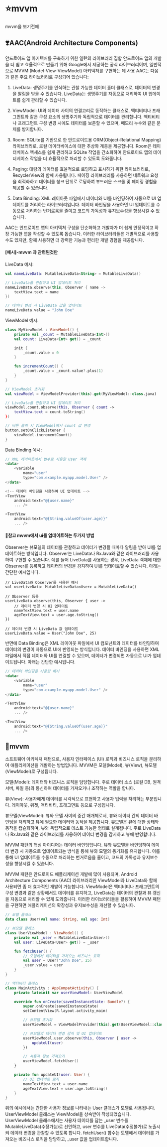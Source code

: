 # ⭐mvvm

mvvm을 보기전에
## ❣️AAC(Android Architecture Components)
안드로이드 앱 아키텍처를 구축하기 위한 일련의 라이브러리 집합
안드로이드 앱의 개발을 더 쉽고 효율적으로 만들기 위해 Google에서 제공하는 공식 라이브러리이며, 일반적으로 MVVM (Model-View-ViewModel) 아키텍처를 구현하는 데 사용
AAC는 다음과 같은 주요 라이브러리로 구성되어 있습니다:

1. LiveData: 생명주기를 인식하는 관찰 가능한 데이터 홀더 클래스로, 데이터의 변경을 알림을 받을 수 있습니다. LiveData는 생명주기를 자동으로 처리하여 UI 업데이트를 쉽게 관리할 수 있습니다.

2. ViewModel: UI와 데이터 사이의 연결고리로 동작하는 클래스로, 액티비티나 프래그먼트와 같은 구성 요소의 생명주기와 독립적으로 데이터를 관리합니다. 액티비티나 프래그먼트 구성 변경 시에도 데이터를 보존할 수 있으며, 메모리 누수와 같은 문제를 방지합니다.

3. Room: SQLite를 기반으로 한 안드로이드용 ORM(Object-Relational Mapping) 라이브러리로, 로컬 데이터베이스에 대한 추상화 계층을 제공합니다. Room은 데이터베이스 액세스를 쉽게 관리하고 SQLite 작업을 간소화하여 안드로이드 앱의 데이터베이스 작업을 더 효율적으로 처리할 수 있도록 도와줍니다.

4. Paging: 대량의 데이터를 효율적으로 로딩하고 표시하기 위한 라이브러리로, RecyclerView와 함께 사용됩니다. 페이징 라이브러리를 사용하면 네트워크 요청을 최적화하고 데이터를 청크 단위로 로딩하여 부드러운 스크롤 및 페이징 경험을 제공할 수 있습니다.

5. Data Binding: XML 레이아웃 파일에서 데이터와 UI를 바인딩하여 자동으로 UI 업데이트를 처리하는 라이브러리입니다. 데이터 바인딩을 사용하면 UI 업데이트를 수동으로 처리하는 번거로움을 줄이고 코드의 가독성과 유지보수성을 향상시킬 수 있습니다.

AAC는 안드로이드 앱의 아키텍처 구성을 단순화하고 개발자가 더 쉽게 안정적이고 확장 가능한 앱을 작성할 수 있도록 돕습니다. 이러한 라이브러리들은 개별적으로 사용할 수도 있지만, 함께 사용하면 더 강력한 기능과 편리한 개발 경험을 제공합니다.



#### [예시]-mvvm 과 관련된것만

LiveData 예시:
```kotlin
val nameLiveData: MutableLiveData<String> = MutableLiveData()

// LiveData를 관찰하고 UI 업데이트 처리
nameLiveData.observe(this, Observer { name ->
    textView.text = name
})

// 데이터 변경 시 LiveData 값을 업데이트
nameLiveData.value = "John Doe"
```


ViewModel 예시:
```kotlin
class MyViewModel : ViewModel() {
    private val _count = MutableLiveData<Int>()
    val count: LiveData<Int> get() = _count

    init {
        _count.value = 0
    }

    fun incrementCount() {
        _count.value = _count.value?.plus(1)
    }
}

// ViewModel 초기화
val viewModel = ViewModelProvider(this).get(MyViewModel::class.java)

// LiveData를 관찰하고 UI 업데이트 처리
viewModel.count.observe(this, Observer { count ->
    textView.text = count.toString()
})

// 버튼 클릭 시 ViewModel에서 count 값 변경
button.setOnClickListener {
    viewModel.incrementCount()
}
```


Data Binding 예시:
```kotlin
// XML 레이아웃에서 변수로 사용할 User 객체
<data>
    <variable
        name="user"
        type="com.example.myapp.model.User" />
</data>

<!-- 데이터 바인딩을 사용하여 UI 업데이트 -->
<TextView
    android:text="@{user.name}"
    ... />

<TextView
    android:text="@{String.valueOf(user.age)}"
    ... />
```



#### 🍅참고 mvvm에서 ui를 업데이트하는 두가지 방법
Observer는 뷰모델의 데이터를 관찰하고 데이터가 변경될 때마다 알림을 받아 UI를 업데이트하는 방식입니다. 
Observer는 LiveData나 RxJava와 같은 라이브러리를 사용하여 구현할 수 있습니다. 예를 들어 LiveData를 사용하는 경우, 
LiveData 객체에 대한 Observer를 등록하고 데이터의 변경을 감지하여 UI를 업데이트할 수 있습니다. 아래는 간단한 예시입니다.
```kotiln
// LiveData와 Observer를 사용한 예시
val userLiveData: MutableLiveData<User> = MutableLiveData()

// Observer 등록
userLiveData.observe(this, Observer { user ->
    // 데이터 변경 시 UI 업데이트
    nameTextView.text = user.name
    ageTextView.text = user.age.toString()
})

// 데이터 변경 시 LiveData 값 업데이트
userLiveData.value = User("John Doe", 25)
```

반면에 Data Binding은 XML 레이아웃 파일에서 UI 컴포넌트와 데이터를 바인딩하여 데이터의 변경이 자동으로 UI에 반영되는 방식입니다. 
데이터 바인딩을 사용하면 XML 파일에서 직접 데이터와 UI를 연결할 수 있으며, 데이터가 변경되면 자동으로 UI가 업데이트됩니다. 
아래는 간단한 예시입니다.

```kotlin
// 데이터 바인딩을 사용한 예시
<data>
    <variable
        name="user"
        type="com.example.myapp.model.User" />
</data>

<TextView
    android:text="@{user.name}"
    ... />

<TextView
    android:text="@{String.valueOf(user.age)}"
    ... />
```

## 🦄mvvm

소프트웨어 아키텍처 패턴으로, 사용자 인터페이스 (UI) 로직과 비즈니스 로직을 분리하여 애플리케이션을 개발하는 방법입니다. 
MVVM은 모델(Model), 뷰(View), 뷰모델(ViewModel)로 구성됩니다.

모델(Model): 데이터와 비즈니스 로직을 담당합니다. 주로 데이터 소스 (로컬 DB, 원격 서버, 파일 등)와 통신하여 데이터를 가져오거나 조작하는 역할을 합니다.

뷰(View): 사용자에게 데이터를 시각적으로 표현하고 사용자 입력을 처리하는 부분입니다. 레이아웃, 위젯, 액티비티, 프래그먼트 등으로 구성됩니다.

뷰모델(ViewModel): 뷰와 모델 사이의 중간 매개체로서, 뷰와 데이터 간의 데이터 바인딩을 처리하고 뷰에 필요한 데이터와 동작을 제공합니다. 
뷰모델은 뷰에 대한 상태와 동작을 캡슐화하며, 뷰와 독립적으로 테스트 가능한 형태로 설계됩니다. 주로 LiveData나 RxJava와 같은 라이브러리를 사용하여 데이터 변경을 감지하고 뷰에 반영합니다.

MVVM 패턴의 핵심 아이디어는 데이터 바인딩입니다. 뷰와 뷰모델을 바인딩하여 데이터 변경 시 자동으로 업데이트되는 방식을 통해 뷰와 모델의 동기화를 유지합니다. 
이를 통해 UI 업데이트를 수동으로 처리하는 번거로움을 줄이고, 코드의 가독성과 유지보수성을 향상시킬 수 있습니다.

MVVM 패턴은 안드로이드 애플리케이션 개발에 많이 사용되며, Android Architecture Components (AAC) 라이브러리인 
ViewModel과 LiveData와 함께 사용되면 좀 더 효과적인 개발이 가능합니다. ViewModel은 액티비티나 프래그먼트의 구성 변경과 같은 상황에서도 데이터를 유지하고, 
LiveData는 데이터의 관찰과 뷰 갱신을 자동으로 처리할 수 있게 도와줍니다. 이러한 라이브러리들을 활용하여 MVVM 패턴을 구현하면 애플리케이션의 확장성과 유지보수성을 개선할 수 있습니다.


```kotlin
// 모델 클래스
data class User(val name: String, val age: Int)

// 뷰모델 클래스
class UserViewModel : ViewModel() {
    private val _user = MutableLiveData<User>()
    val user: LiveData<User> get() = _user

    fun fetchUser() {
        // 모델에서 데이터를 가져오는 비즈니스 로직
        val user = User("John Doe", 25)
        _user.value = user
    }
}

// 액티비티 클래스
class MainActivity : AppCompatActivity() {
    private lateinit var userViewModel: UserViewModel

    override fun onCreate(savedInstanceState: Bundle?) {
        super.onCreate(savedInstanceState)
        setContentView(R.layout.activity_main)

        // 뷰모델 초기화
        userViewModel = ViewModelProvider(this).get(UserViewModel::class.java)

        // 뷰모델의 데이터 변경 감지 및 UI 업데이트
        userViewModel.user.observe(this, Observer { user ->
            updateUI(user)
        })

        // 사용자 정보 가져오기
        userViewModel.fetchUser()
    }

    private fun updateUI(user: User) {
        // UI 업데이트 로직
        nameTextView.text = user.name
        ageTextView.text = user.age.toString()
    }
}
```
위의 예시에서는 간단한 사용자 정보를 나타내는 User 클래스가 모델로 사용됩니다. 
UserViewModel 클래스는 ViewModel을 상속받아 작성되었습니다. UserViewModel 클래스에서는 사용자 데이터를 담는 _user 변수를 MutableLiveData(수정가능)로 선언하고, 
user 변수를 LiveData(수정불가)로 노출시켜 데이터 변경을 관찰할 수 있도록 합니다. fetchUser() 함수는 모델에서 데이터를 가져오는 비즈니스 로직을 담당하고, _user 값을 업데이트합니다.
